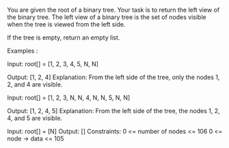 You are given the root of a binary tree. Your task is to return the left view of the binary tree. The left view of a binary tree is the set of nodes visible when the tree is viewed from the left side.

If the tree is empty, return an empty list.

Examples :

Input: root[] = [1, 2, 3, 4, 5, N, N]

Output: [1, 2, 4]
Explanation: From the left side of the tree, only the nodes 1, 2, and 4 are visible.
 
Input: root[] = [1, 2, 3, N, N, 4, N, N, 5, N, N]

Output: [1, 2, 4, 5]
Explanation: From the left side of the tree, the nodes 1, 2, 4, and 5 are visible.

Input: root[] = [N]
Output: []
Constraints:
0 <= number of nodes <= 106
0 <= node -> data <= 105